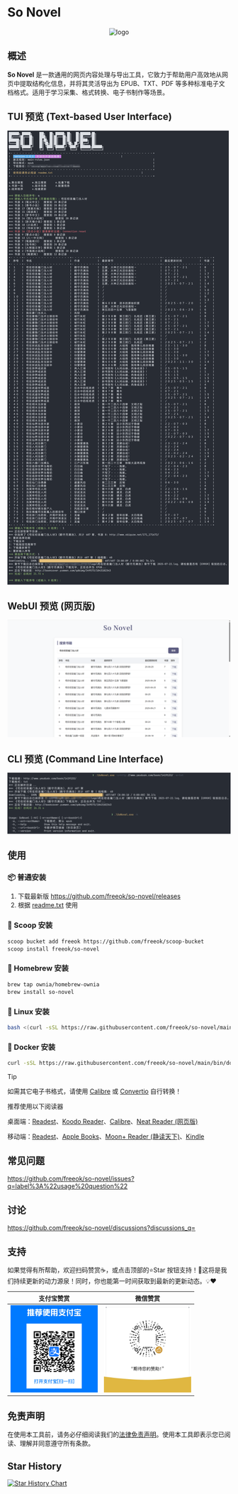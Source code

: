 # So Novel

<div align="center">
  <img src="assets/logo.png" alt="logo" style="width: 128px;">
</div>

## 概述

**So Novel** 是一款通用的网页内容处理与导出工具，它致力于帮助用户高效地从网页中提取结构化信息，并将其灵活导出为
EPUB、TXT、PDF 等多种标准电子文档格式。适用于学习采集、格式转换、电子书制作等场景。

## TUI 预览 (Text-based User Interface)

![preview-tui.png](assets/preview-tui.png)

## WebUI 预览 (网页版)

![preview-webui.png](assets/preview-webui.png)

## CLI 预览 (Command Line Interface)

![preview-cli.png](assets/preview-cli.png)

## 使用

### 📦 普通安装

1. 下载最新版 https://github.com/freeok/so-novel/releases
2. 根据 [readme.txt](bundle%2Freadme.txt) 使用

### 🍨 Scoop 安装

```bash
scoop bucket add freeok https://github.com/freeok/scoop-bucket
scoop install freeok/so-novel
```

### 🍺 Homebrew 安装

```bash
brew tap ownia/homebrew-ownia
brew install so-novel
```

### 🐧 Linux 安装

```bash
bash <(curl -sSL https://raw.githubusercontent.com/freeok/so-novel/main/bin/linux-install.sh)
```

### 🐳 Docker 安装

```bash
curl -sSL https://raw.githubusercontent.com/freeok/so-novel/main/bin/docker-install.sh | bash
```

> [!TIP]
>
> 如需其它电子书格式，请使用 [Calibre](https://calibre-ebook.com/zh_CN) 或 [Convertio](https://convertio.co/zh/) 自行转换！
>
> 推荐使用以下阅读器
>
> 桌面端：[Readest](https://readest.com/)、[Koodo Reader](https://www.koodoreader.com/zh)、[Calibre](https://calibre-ebook.com/)、[Neat Reader (网页版)](https://www.neat-reader.cn/webapp)
>
> 移动端：[Readest](https://readest.com/)、[Apple Books](https://www.apple.com/apple-books/)、[Moon+ Reader (静读天下)](https://moondownload.com/chinese.html)、[Kindle](https://apps.apple.com/us/app/amazon-kindle/id302584613)

## 常见问题

https://github.com/freeok/so-novel/issues?q=label%3A%22usage%20question%22

## 讨论

https://github.com/freeok/so-novel/discussions?discussions_q=

## 支持

如果觉得有所帮助，欢迎扫码赞赏☕，或点击顶部的⭐Star
按钮支持！🚀这将是我们持续更新的动力源泉！同时，你也能第一时间获取到最新的更新动态。💡❤️

| 支付宝赞赏                                                           | 微信赞赏                                                           |
|-----------------------------------------------------------------|----------------------------------------------------------------|
| <img src="assets/donation-alipay.png" alt="支付宝收款码" width="197"> | <img src="assets/donation-wechat.jpg" alt="微信赞赏码" width="197"> |

## 免责声明

在使用本工具前，请务必仔细阅读我们的[法律免责声明](bundle/DISCLAIMER.md)。使用本工具即表示您已阅读、理解并同意遵守所有条款。

## Star History

[![Star History Chart](https://api.star-history.com/svg?repos=freeok/so-novel&type=Date)](https://star-history.com/#freeok/so-novel&Date)